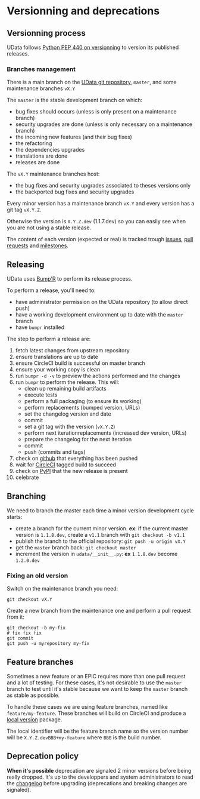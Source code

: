 # Versionning and deprecations

## Versionning process

UData follows [Python PEP 440 on versionning][pep440] to version its published releases.

### Branches management

There is a main branch on the [UData git repository][github], `master`,
and some maintenance branches `vX.Y`

The `master` is the stable development branch on which:

- bug fixes should occurs (unless is only present on a maintenance branch)
- security upgrades are done (unless is only necessary on a maintenance branch)
- the incoming new features (and their bug fixes)
- the refactoring
- the dependencies upgrades
- translations are done
- releases are done

The `vX.Y` maintenance branches host:

- the bug fixes and security upgrades associated to theses versions only
- the backported bug fixes and security upgrades

Every minor version has a maintenance branch `vX.Y` and every version has a git tag `vX.Y.Z`.

Otherwise the version is `X.Y.Z.dev` (1.1.7.dev)
so you can easily see when you are not using a stable release.

The content of each version (expected or real) is tracked trough [issues][], [pull requests][pulls]
and [milestones][].


## Releasing

UData uses [Bump'R][bumpr] to perform its release process.

To perform a release, you'll need to:

- have administrator permission on the UData repository (to allow direct push)
- have a working development environment up to date with the `master` branch
- have `bumpr` installed

The step to perform a release are:

1. fetch latest changes from upstream repository
2. ensure translations are up to date
3. ensure CircleCI build is successful on master branch
4. ensure your working copy is clean
5. run `bumpr -d -v` to preview the actions performed and the changes
6. run `bumpr` to perform the release. This will:
    - clean up remaining build artifacts
    - execute tests
    - perform a full packaging (to ensure its working)
    - perform replacements (bumped version, URLs)
    - set the changelog version and date
    - commit
    - set a git tag with the version (`vX.Y.Z`)
    - perform next iterationreplacements (increased dev version, URLs)
    - prepare the changelog for the next iteration
    - commit
    - push (commits and tags)
7. check on [github][] that everything has been pushed
8. wait for [CircleCI][] tagged build to succeed
9. check on [PyPI](https://pypi.python.org/pypi/udata) that the new release is present
10. celebrate

## Branching

We need to branch the master each time a minor version development cycle starts:

- create a branch for the current minor version. **ex**: if the current master version is `1.1.8.dev`, create a `v1.1` branch with `git checkout -b v1.1`
- publish the branch to the official repository: `git push -u origin vX.Y`
- get the `master` branch back: `git checkout master`
- increment the version in `udata/__init__.py`: **ex** `1.1.8.dev` become `1.2.0.dev`

### Fixing an old version

Switch on the maintenance branch you need:

```shell
git checkout vX.Y
```

Create a new branch from the maintenance one and
perform a pull request from it:

```shell
git checkout -b my-fix
# fix fix fix
git commit
git push -u myrepository my-fix
```

## Feature branches

Sometimes a new feature or an EPIC requires more than one pull request and a lot of testing.
For these cases, it's not desirable to use the `master` branch to test until it's stable because we want to keep the `master` branch as stable as possible.

To handle these cases we are using feature branches, named like `feature/my-feature`. These branches will build on CircleCI and produce a [local version](pep440-local) package.

The local identifier will be the feature branch name so the version number will be `X.Y.Z.devBBB+my-feature` where `BBB` is the build number.

## Deprecation policy

**When it's possible** deprecation are signaled 2 minor versions before being really dropped.
It's up to the developpers and system administrators to read the [changelog](changelog.md) before upgrading
(deprecations and breaking changes are signaled).

[bumpr]: https://github.com/noirbizarre/bumpr/
[github]: https://github.com/opendatateam/udata
[issues]: https://github.com/opendatateam/udata/issues
[pulls]: https://github.com/opendatateam/udata/pulls
[milestones]: https://github.com/opendatateam/udata/milestones
[CircleCI]: https://circleci.com/gh/opendatateam/udata
[pep440]: https://www.python.org/dev/peps/pep-0440/
[pep440-local]: https://www.python.org/dev/peps/pep-0440/#local-version-segments
